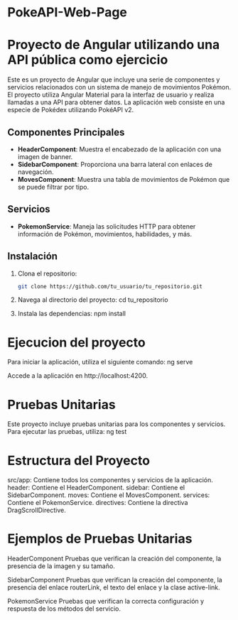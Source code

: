 # PokeAPI-Web-Page
# Proyecto de Angular utilizando una API pública como ejercicio

Este es un proyecto de Angular que incluye una serie de componentes y servicios relacionados con un sistema de manejo de movimientos Pokémon. El proyecto utiliza Angular Material para la interfaz de usuario y realiza llamadas a una API para obtener datos.
La aplicación web consiste en una especie de Pokédex utilizando PokéAPI v2.

## Componentes Principales

- **HeaderComponent**: Muestra el encabezado de la aplicación con una imagen de banner.
- **SidebarComponent**: Proporciona una barra lateral con enlaces de navegación.
- **MovesComponent**: Muestra una tabla de movimientos de Pokémon que se puede filtrar por tipo.

## Servicios

- **PokemonService**: Maneja las solicitudes HTTP para obtener información de Pokémon, movimientos, habilidades, y más.


## Instalación

1. Clona el repositorio:

   ```bash
   git clone https://github.com/tu_usuario/tu_repositorio.git

2. Navega al directorio del proyecto:
   cd tu_repositorio

3. Instala las dependencias:
   npm install

# Ejecucion del proyecto

Para iniciar la aplicación, utiliza el siguiente comando:
ng serve

Accede a la aplicación en http://localhost:4200.

# Pruebas Unitarias

Este proyecto incluye pruebas unitarias para los componentes y servicios. Para ejecutar las pruebas, utiliza:
ng test

# Estructura del Proyecto
src/app: Contiene todos los componentes y servicios de la aplicación.
header: Contiene el HeaderComponent.
sidebar: Contiene el SidebarComponent.
moves: Contiene el MovesComponent.
services: Contiene el PokemonService.
directives: Contiene la directiva DragScrollDirective.

# Ejemplos de Pruebas Unitarias
HeaderComponent
Pruebas que verifican la creación del componente, la presencia de la imagen y su tamaño.

SidebarComponent
Pruebas que verifican la creación del componente, la presencia del enlace routerLink, el texto del enlace y la clase active-link.

PokemonService
Pruebas que verifican la correcta configuración y respuesta de los métodos del servicio.







